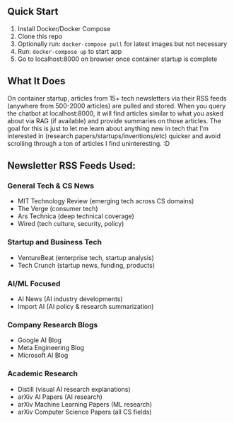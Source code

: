 ## Quick Start

1. Install Docker/Docker Compose
2. Clone this repo
3. Optionally run: `docker-compose pull` for latest images but not necessary
4. Run: `docker-compose up` to start app
5. Go to localhost:8000 on browser once container startup is complete

## What It Does

On container startup, articles from 15+ tech newsletters via their RSS feeds (anywhere from 500-2000 articles) are pulled and stored. When you query the chatbot at localhost:8000, it will find articles similar to what you asked about via RAG (if available) and provide summaries on those articles. The goal for this is just to let me learn about anything new in tech that I'm interested in (research papers/startups/inventions/etc) quicker and avoid scrolling through a ton of articles I find uninteresting. :D

## Newsletter RSS Feeds Used:

### General Tech & CS News

- MIT Technology Review (emerging tech across CS domains)
- The Verge (consumer tech)
- Ars Technica (deep technical coverage)
- Wired (tech culture, security, policy)

### Startup and Business Tech

- VentureBeat (enterprise tech, startup analysis)
- Tech Crunch (startup news, funding, products)

### AI/ML Focused

- AI News (AI industry developments)
- Import AI (AI policy & research summarization)

### Company Research Blogs

- Google AI Blog
- Meta Engineering Blog
- Microsoft AI Blog

### Academic Research

- Distill (visual AI research explanations)
- arXiv AI Papers (AI research)
- arXiv Machine Learning Papers (ML research)
- arXiv Computer Science Papers (all CS fields)
